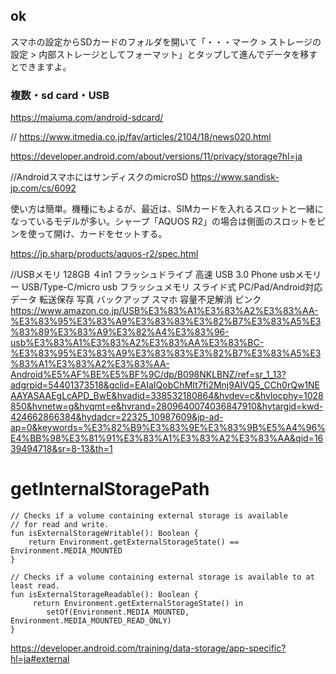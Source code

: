 ## ok
スマホの設定からSDカードのフォルダを開いて「・・・マーク > ストレージの設定 > 内部ストレージとしてフォーマット」とタップして進んでデータを移すとできますよ。

### 複数・sd card・USB

https://maiuma.com/android-sdcard/

// 
https://www.itmedia.co.jp/fav/articles/2104/18/news020.html


https://developer.android.com/about/versions/11/privacy/storage?hl=ja

//AndroidスマホにはサンディスクのmicroSD
https://www.sandisk-jp.com/cs/6092

使い方は簡単。機種にもよるが、最近は、SIMカードを入れるスロットと一緒になっているモデルが多い。シャープ「AQUOS R2」の場合は側面のスロットをピンを使って開け、カードをセットする。

https://jp.sharp/products/aquos-r2/spec.html

//USBメモリ 128GB ４in1 フラッシュドライブ 高速 USB 3.0 Phone usbメモリー USB/Type-C/micro usb フラッシュメモリ スライド式 PC/Pad/Android対応 データ 転送保存 写真 バックアップ スマホ 容量不足解消 ピンク
https://www.amazon.co.jp/USB%E3%83%A1%E3%83%A2%E3%83%AA-%E3%83%95%E3%83%A9%E3%83%83%E3%82%B7%E3%83%A5%E3%83%89%E3%83%A9%E3%82%A4%E3%83%96-usb%E3%83%A1%E3%83%A2%E3%83%AA%E3%83%BC-%E3%83%95%E3%83%A9%E3%83%83%E3%82%B7%E3%83%A5%E3%83%A1%E3%83%A2%E3%83%AA-Android%E5%AF%BE%E5%BF%9C/dp/B098NKLBNZ/ref=sr_1_13?adgrpid=54401373518&gclid=EAIaIQobChMIt7fi2Mnj9AIVQ5_CCh0rQw1NEAAYASAAEgLcAPD_BwE&hvadid=338532180864&hvdev=c&hvlocphy=1028850&hvnetw=g&hvqmt=e&hvrand=2809640074036847910&hvtargid=kwd-424662866384&hydadcr=22325_10987609&jp-ad-ap=0&keywords=%E3%82%B9%E3%83%9E%E3%83%9B%E5%A4%96%E4%BB%98%E3%81%91%E3%83%A1%E3%83%A2%E3%83%AA&qid=1639494718&sr=8-13&th=1

# getInternalStoragePath
```kolin
// Checks if a volume containing external storage is available
// for read and write.
fun isExternalStorageWritable(): Boolean {
    return Environment.getExternalStorageState() == Environment.MEDIA_MOUNTED
}

// Checks if a volume containing external storage is available to at least read.
fun isExternalStorageReadable(): Boolean {
     return Environment.getExternalStorageState() in
        setOf(Environment.MEDIA_MOUNTED, Environment.MEDIA_MOUNTED_READ_ONLY)
}
```
https://developer.android.com/training/data-storage/app-specific?hl=ja#external
